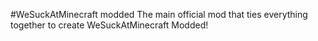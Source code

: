 #WeSuckAtMinecraft modded
The main official mod that ties everything together to create WeSuckAtMinecraft Modded!
